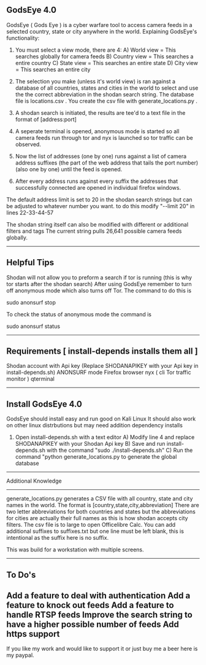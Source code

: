GodsEye 4.0
------------------

GodsEye ( Gods Eye ) is a cyber warfare tool to access camera feeds in a selected country, state or city anywhere in the world.
Explaining GodsEye's functionality:

1) You must select a view mode, there are 4:
  A) World view = This searches globally for camera feeds
  B) Country view = This searches a entire country
  C) State view = This searches an entire state
  D) City view = This searches an entire city
  
2) The selection you make (unless it's world view) is ran against a database of all countries, states and cities in the world to 
select and use the the correct abbreviation in the shodan search string. The database file is locations.csv . You create the csv
file with generate_locations.py . 

3) A shodan search is initiated, the results are tee'd to a text file in the format of [address:port]

4) A seperate terminal is opened, anonymous mode is started so all camera feeds run through tor
and nyx is launched so tor traffic can be observed.

5) Now the list of addresses (one by one) runs against a list of camera address suffixes 
(the part of the web address that tails the port number) (also one by one) until the feed is opened.

6) After every address runs against every suffix the addresses that successfully connected are opened 
in individual firefox windows.

The default address limit is set to 20 in the shodan search strings but can be adjusted to whatever number you want.
to do this modify "--limit 20" in lines 22-33-44-57

The shodan string itself can also be modified with different or additional filters and tags
The current string pulls 26,641 possible camera feeds globally.

-----------------------------------
Helpful Tips
-------------------------------------
Shodan will not allow you to preform a search if tor is running (this is why tor starts after the shodan search)
After using GodsEye remember to turn off anonymous mode which also turns off Tor. The command to do this is

sudo anonsurf stop

To check the status of anonymous mode the command is

sudo anonsurf status

---------------------------------------------------
Requirements [ install-depends installs them all ]
----------------------------------------------------
Shodan account with Api key (Replace SHODANAPIKEY with your Api key in install-depends.sh) 
ANONSURF mode
Firefox browser 
nyx ( cli Tor traffic monitor )
qterminal

---------------------------------------------------
Install GodsEye 4.0
---------------------------------------------------

GodsEye should install easy and run good on Kali Linux
It should also work on other linux distrbutions but may need addition dependency installs

1) Open install-depends.sh with a text editor
  A) Modify line 4 and replace SHODANAPIKEY with your Shodan Api key
  B) Save and run install-depends.sh with the command "sudo ./install-depends.sh"
  C) Run the command "python generate_locations.py to generate the global database

--------------------------------------------------------
Additional Knowledge
_______________________________________________________

generate_locations.py generates a CSV file with all country, state and city names in the world.
The format is [country,state,city,abbreviation]
There are two letter abbreviations for both countries and states but the abbreviations for 
cities are actually their full names as this is how shodan accepts city filters. The csv file is
to large to open Officelibre Calc. You can add additional suffixes to suffixes.txt but one line must
be left blank, this is intentional as the suffix here is no suffix.

This was build for a workstation with multiple screens.

---------------------------------------------------------
To Do's
---------------------------------------------------------
Add a feature to deal with authentication
Add a feature to knock out feeds
Add a feature to handle RTSP feeds
Improve the search string to have a higher possible number of feeds
Add https support
----------------------------------------------------------------

If you like my work and would like to support it or just buy me a beer here is my paypal.















